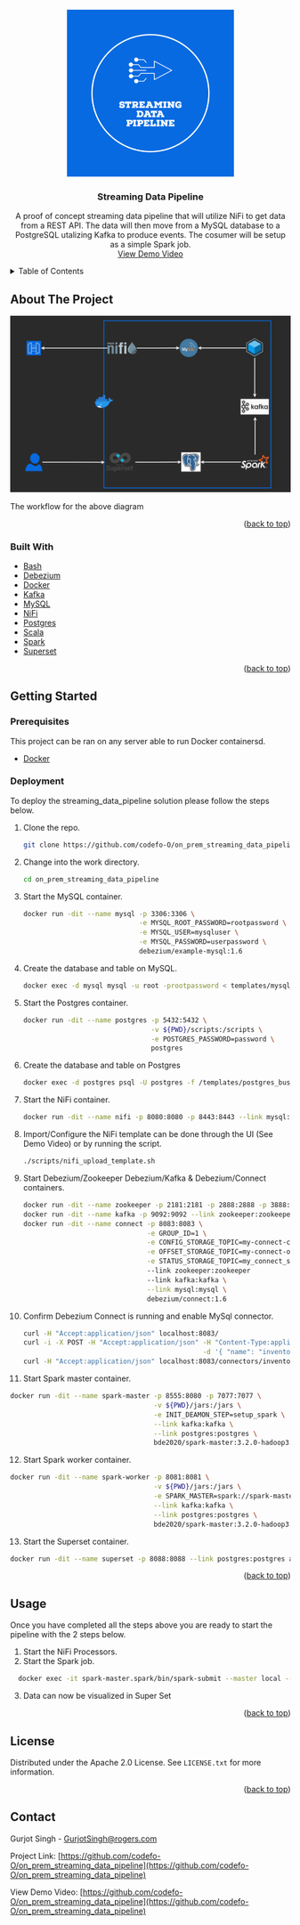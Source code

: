 <div id="top"></div>

<!-- PROJECT LOGO -->
<br />
<div align="center">
  <a href="https://github.com/codefo-O/on_prem_streaming_data_pipeline">
    <img src="images/logo.png" alt="Logo" width="300" height="300">
  </a>

<h3 align="center">Streaming Data Pipeline</h3>

  <p align="center">
    A proof of concept streaming data pipeline that will utilize NiFi to get data from a REST API.  The data will then move from a MySQL database to a PostgreSQL utalizing Kafka to produce events.  The cosumer will be setup as a simple Spark job.
    <br />
    <a href="https://github.com/codefo-O/on_prem_streaming_data_pipeline">View Demo Video </a>
  </p>
</div>

<!-- TABLE OF CONTENTS -->
<details>
  <summary>Table of Contents</summary>
  <ol>
    <li>
      <a href="#about-the-project">About The Project</a>
      <ul>
        <li><a href="#built-with">Built With</a></li>
      </ul>
    </li>
    <li>
      <a href="#getting-started">Getting Started</a>
      <ul>
        <li><a href="#prerequisites">Prerequisites</a></li>
        <li><a href="#Deployment">Deployment</a></li>
      </ul>
    </li>
    <li><a href="#usage">Usage</a></li>
    <li><a href="#license">License</a></li>
    <li><a href="#contact">Contact</a></li>
    </ol>
</details>

<!-- ABOUT THE PROJECT -->
## About The Project

<img src="images/diagram.png">

The workflow for the above diagram 

<p align="right">(<a href="#top">back to top</a>)</p>

### Built With
* [Bash](https://www.gnu.org/software/bash/)
* [Debezium](https://debezium.io/)
* [Docker](https://www.docker.com/)
* [Kafka](https://kafka.apache.org/)
* [MySQL](https://www.mysql.com/)
* [NiFi](https://nifi.apache.org/)
* [Postgres](https://www.postgresql.org/)
* [Scala](https://www.scala-lang.org/)
* [Spark](https://spark.apache.org/)
* [Superset](https://superset.apache.org/)

<p align="right">(<a href="#top">back to top</a>)</p>

<!-- GETTING STARTED -->
## Getting Started
### Prerequisites

This project can be ran on any server able to run Docker containersd.

* [Docker](https://www.docker.com/)

### Deployment

To deploy the streaming_data_pipeline solution please follow the steps below.
1. Clone the repo.
   ```sh
   git clone https://github.com/codefo-O/on_prem_streaming_data_pipeline
   ```
2. Change into the work directory.
   ```sh
   cd on_prem_streaming_data_pipeline
   ```
3. Start the MySQL container.
   ```sh
   docker run -dit --name mysql -p 3306:3306 \
                                -e MYSQL_ROOT_PASSWORD=rootpassword \
                                -e MYSQL_USER=mysqluser \
                                -e MYSQL_PASSWORD=userpassword \
                                debezium/example-mysql:1.6
   ```
4. Create the database and table on MySQL.
   ```sh
   docker exec -d mysql mysql -u root -prootpassword < templates/mysql_bus_demo.sql
   ```
5. Start the Postgres container.
   ```sh
   docker run -dit --name postgres -p 5432:5432 \
                                   -v ${PWD}/scripts:/scripts \
                                   -e POSTGRES_PASSWORD=password \
                                   postgres
   ```
6. Create the database and table on Postgres
   ```sh
   docker exec -d postgres psql -U postgres -f /templates/postgres_bus_demo.sql
   ```
7. Start the NiFi container.
   ```sh
   docker run -dit --name nifi -p 8080:8080 -p 8443:8443 --link mysql:mysql  codefoo/nifi-custom
   ```
8. Import/Configure the NiFi template can be done through the UI (See Demo Video) or by running the script.      
   ```sh
   ./scripts/nifi_upload_template.sh
   ```
9. Start Debezium/Zookeeper Debezium/Kafka & Debezium/Connect containers.
   ```sh
   docker run -dit --name zookeeper -p 2181:2181 -p 2888:2888 -p 3888:3888 debezium/zookeeper:1.6
   docker run -dit --name kafka -p 9092:9092 --link zookeeper:zookeeper debezium/kafka:1.6
   docker run -dit --name connect -p 8083:8083 \
                                  -e GROUP_ID=1 \
                                  -e CONFIG_STORAGE_TOPIC=my-connect-configs \
                                  -e OFFSET_STORAGE_TOPIC=my-connect-offsets \
                                  -e STATUS_STORAGE_TOPIC=my_connect_statuses 
                                  --link zookeeper:zookeeper 
                                  --link kafka:kafka \
                                  --link mysql:mysql \
                                  debezium/connect:1.6
   ```
10. Confirm Debezium Connect is running and enable MySql connector.
    ```sh
    curl -H "Accept:application/json" localhost:8083/
    curl -i -X POST -H "Accept:application/json" -H "Content-Type:application/json" localhost:8083/connectors/ \
                                                 -d '{ "name": "inventory-connector", "config": { "connector.class": "io.debezium.connector.mysql.MySqlConnector", "tasks.max": "1", "database.hostname": "mysql", "database.port": "3306", "database.user": "root", "database.password": "rootpassword", "database.server.id": "184054", "database.server.name": "dbserver1", "database.include.list": "demo", "database.history.kafka.bootstrap.servers": "kafka:9092", "database.history.kafka.topic": "dbhistory.demo" } }'
    curl -H "Accept:application/json" localhost:8083/connectors/inventory-connector/status
    ```
11. Start Spark master container.
   ```sh
   docker run -dit --name spark-master -p 8555:8080 -p 7077:7077 \
                                       -v ${PWD}/jars:/jars \
                                       -e INIT_DEAMON_STEP=setup_spark \
                                       --link kafka:kafka \
                                       --link postgres:postgres \
                                       bde2020/spark-master:3.2.0-hadoop3.2
   ```
12. Start Spark worker container.
   ```sh
   docker run -dit --name spark-worker -p 8081:8081 \
                                       -v ${PWD}/jars:/jars \
                                       -e SPARK_MASTER=spark://spark-master:7077 \
                                       --link kafka:kafka \
                                       --link postgres:postgres \
                                       bde2020/spark-master:3.2.0-hadoop3.2
   ```
13. Start the Superset container.
   ```sh
   docker run -dit --name superset -p 8088:8088 --link postgres:postgres apache/superset
   ```

<p align="right">(<a href="#top">back to top</a>)</p>

<!-- USAGE EXAMPLES -->
## Usage

Once you have completed all the steps above you are ready to start the pipeline with the 2 steps below.

1. Start the NiFi Processors.
2. Start the Spark job.
 ```sh
   docker exec -it spark-master.spark/bin/spark-submit --master local --name wcd-streaming-app --class weclouddata.streaming.StreamingJob /jars/streaming/spark-streaming/target/scala-2.12/wcd-spark-streaming-with-debezium_2.12.8-0.1.jar
 ```
3. Data can now be visualized in Super Set

<p align="right">(<a href="#top">back to top</a>)</p>


<!-- LICENSE -->
## License

Distributed under the Apache 2.0 License. See `LICENSE.txt` for more information.

<p align="right">(<a href="#top">back to top</a>)</p>


<!-- CONTACT -->
## Contact

Gurjot Singh - GurjotSingh@rogers.com

Project Link: [https://github.com/codefo-O/on_prem_streaming_data_pipeline](https://github.com/codefo-O/on_prem_streaming_data_pipeline)

View Demo Video: [https://github.com/codefo-O/on_prem_streaming_data_pipeline](https://github.com/codefo-O/on_prem_streaming_data_pipeline)